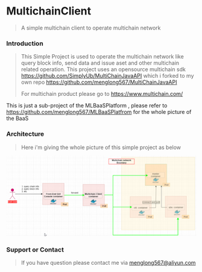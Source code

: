 # MultichainClient
> A simple multichain client to operate multichain network

### Introduction
> This Simple Project is used to operate the multichain network like query block info, send data and issue aset and other multichain related operation. This project uses an opensource multichain sdk <https://github.com/SimplyUb/MultiChainJavaAPI> which i forked to my own repo <https://github.com/menglong567/MultiChainJavaAPI>
>
>For multichain product please go to <https://www.multichain.com/>

This is just a sub-project of the MLBaaSPlatform , please refer to https://github.com/menglong567/MLBaaSPlatfrom for the whole picture of the BaaS

### Architecture
> Here i'm giving the whole picture of this simple project as below

![avatar](img/arch.png)

### Support or Contact
> If you have question please contact me via menglong567@aliyun.com

